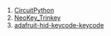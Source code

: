 1. [CircuitPython](https://github.com/adafruit/Adafruit_Learning_System_Guides/blob/main/Welcome_to_CircuitPython/code.py)
2. [NeoKey_Trinkey](https://github.com/adafruit/Adafruit_Learning_System_Guides/tree/main/NeoKey_Trinkey)
3. [adafruit-hid-keycode-keycode](https://docs.circuitpython.org/projects/hid/en/5.1.0/api.html#adafruit-hid-keycode-keycode)
